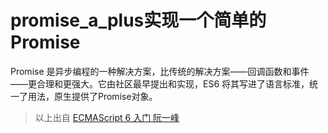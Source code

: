 # promise_a_plus实现一个简单的Promise
Promise 是异步编程的一种解决方案，比传统的解决方案——回调函数和事件——更合理和更强大。它由社区最早提出和实现，ES6 将其写进了语言标准，统一了用法，原生提供了Promise对象。
> 以上出自 [ECMAScript 6 入门 阮一峰](https://es6.ruanyifeng.com/#docs/promise)